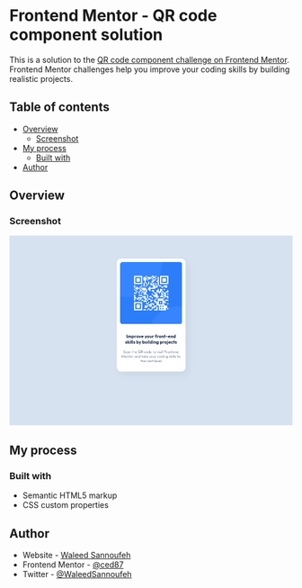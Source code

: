 # Frontend Mentor - QR code component solution

This is a solution to the [QR code component challenge on Frontend Mentor](https://www.frontendmentor.io/challenges/qr-code-component-iux_sIO_H). Frontend Mentor challenges help you improve your coding skills by building realistic projects.

## Table of contents

- [Overview](#overview)
  - [Screenshot](#screenshot)
- [My process](#my-process)
  - [Built with](#built-with)
- [Author](#author)

## Overview

### Screenshot

![QR Code Screenshot](./completed-project-screenshot.png)

## My process

### Built with

- Semantic HTML5 markup
- CSS custom properties

## Author

- Website - [Waleed Sannoufeh](https://www.sannoufeh.com)
- Frontend Mentor - [@ced87](https://www.frontendmentor.io/profile/ced87)
- Twitter - [@WaleedSannoufeh](https://twitter.com/WaleedSannoufeh)
